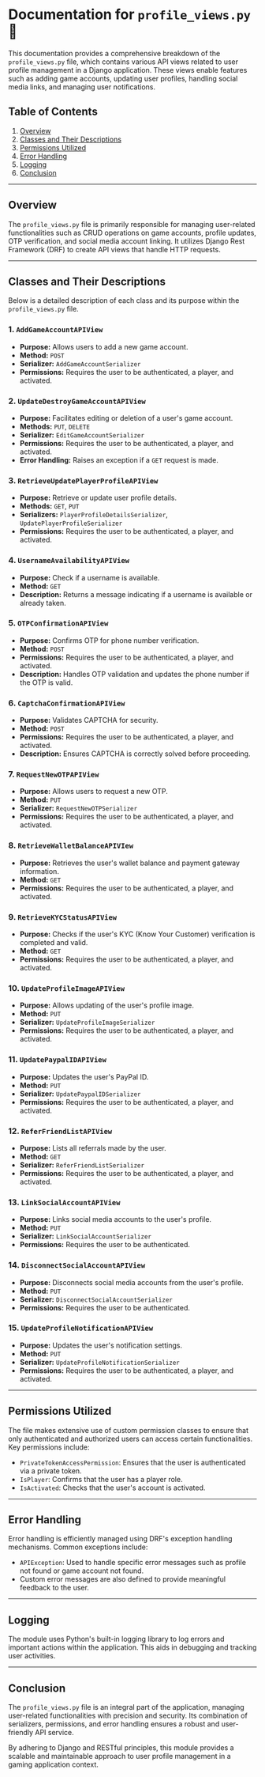 # Documentation for `profile_views.py` 🚀

This documentation provides a comprehensive breakdown of the `profile_views.py` file, which contains various API views related to user profile management in a Django application. These views enable features such as adding game accounts, updating user profiles, handling social media links, and managing user notifications. 

## Table of Contents
1. [Overview](#overview)
2. [Classes and Their Descriptions](#classes-and-their-descriptions)
3. [Permissions Utilized](#permissions-utilized)
4. [Error Handling](#error-handling)
5. [Logging](#logging)
6. [Conclusion](#conclusion)

---

## Overview

The `profile_views.py` file is primarily responsible for managing user-related functionalities such as CRUD operations on game accounts, profile updates, OTP verification, and social media account linking. It utilizes Django Rest Framework (DRF) to create API views that handle HTTP requests.

---

## Classes and Their Descriptions

Below is a detailed description of each class and its purpose within the `profile_views.py` file.

### 1. `AddGameAccountAPIView`
- **Purpose:** Allows users to add a new game account.
- **Method:** `POST`
- **Serializer:** `AddGameAccountSerializer`
- **Permissions:** Requires the user to be authenticated, a player, and activated.

### 2. `UpdateDestroyGameAccountAPIView`
- **Purpose:** Facilitates editing or deletion of a user's game account.
- **Methods:** `PUT`, `DELETE`
- **Serializer:** `EditGameAccountSerializer`
- **Permissions:** Requires the user to be authenticated, a player, and activated.
- **Error Handling:** Raises an exception if a `GET` request is made.

### 3. `RetrieveUpdatePlayerProfileAPIView`
- **Purpose:** Retrieve or update user profile details.
- **Methods:** `GET`, `PUT`
- **Serializers:** `PlayerProfileDetailsSerializer`, `UpdatePlayerProfileSerializer`
- **Permissions:** Requires the user to be authenticated, a player, and activated.

### 4. `UsernameAvailabilityAPIView`
- **Purpose:** Check if a username is available.
- **Method:** `GET`
- **Description:** Returns a message indicating if a username is available or already taken.

### 5. `OTPConfirmationAPIView`
- **Purpose:** Confirms OTP for phone number verification.
- **Method:** `POST`
- **Permissions:** Requires the user to be authenticated, a player, and activated.
- **Description:** Handles OTP validation and updates the phone number if the OTP is valid.

### 6. `CaptchaConfirmationAPIView`
- **Purpose:** Validates CAPTCHA for security.
- **Method:** `POST`
- **Permissions:** Requires the user to be authenticated, a player, and activated.
- **Description:** Ensures CAPTCHA is correctly solved before proceeding.

### 7. `RequestNewOTPAPIView`
- **Purpose:** Allows users to request a new OTP.
- **Method:** `PUT`
- **Serializer:** `RequestNewOTPSerializer`
- **Permissions:** Requires the user to be authenticated, a player, and activated.

### 8. `RetrieveWalletBalanceAPIVIew`
- **Purpose:** Retrieves the user's wallet balance and payment gateway information.
- **Method:** `GET`
- **Permissions:** Requires the user to be authenticated, a player, and activated.

### 9. `RetrieveKYCStatusAPIView`
- **Purpose:** Checks if the user's KYC (Know Your Customer) verification is completed and valid.
- **Method:** `GET`
- **Permissions:** Requires the user to be authenticated, a player, and activated.

### 10. `UpdateProfileImageAPIView`
- **Purpose:** Allows updating of the user's profile image.
- **Method:** `PUT`
- **Serializer:** `UpdateProfileImageSerializer`
- **Permissions:** Requires the user to be authenticated, a player, and activated.

### 11. `UpdatePaypalIDAPIView`
- **Purpose:** Updates the user's PayPal ID.
- **Method:** `PUT`
- **Serializer:** `UpdatePaypalIDSerializer`
- **Permissions:** Requires the user to be authenticated, a player, and activated.

### 12. `ReferFriendListAPIView`
- **Purpose:** Lists all referrals made by the user.
- **Method:** `GET`
- **Serializer:** `ReferFriendListSerializer`
- **Permissions:** Requires the user to be authenticated, a player, and activated.

### 13. `LinkSocialAccountAPIView`
- **Purpose:** Links social media accounts to the user's profile.
- **Method:** `PUT`
- **Serializer:** `LinkSocialAccountSerializer`
- **Permissions:** Requires the user to be authenticated.

### 14. `DisconnectSocialAccountAPIView`
- **Purpose:** Disconnects social media accounts from the user's profile.
- **Method:** `PUT`
- **Serializer:** `DisconnectSocialAccountSerializer`
- **Permissions:** Requires the user to be authenticated.

### 15. `UpdateProfileNotificationAPIView`
- **Purpose:** Updates the user's notification settings.
- **Method:** `PUT`
- **Serializer:** `UpdateProfileNotificationSerializer`
- **Permissions:** Requires the user to be authenticated, a player, and activated.

---

## Permissions Utilized

The file makes extensive use of custom permission classes to ensure that only authenticated and authorized users can access certain functionalities. Key permissions include:
- `PrivateTokenAccessPermission`: Ensures that the user is authenticated via a private token.
- `IsPlayer`: Confirms that the user has a player role.
- `IsActivated`: Checks that the user's account is activated.

---

## Error Handling

Error handling is efficiently managed using DRF's exception handling mechanisms. Common exceptions include:
- `APIException`: Used to handle specific error messages such as profile not found or game account not found.
- Custom error messages are also defined to provide meaningful feedback to the user.

---

## Logging

The module uses Python's built-in logging library to log errors and important actions within the application. This aids in debugging and tracking user activities.

---

## Conclusion

The `profile_views.py` file is an integral part of the application, managing user-related functionalities with precision and security. Its combination of serializers, permissions, and error handling ensures a robust and user-friendly API service. 

By adhering to Django and RESTful principles, this module provides a scalable and maintainable approach to user profile management in a gaming application context.
